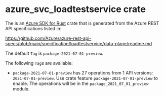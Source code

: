 # azure_svc_loadtestservice crate

The is an [Azure SDK for Rust](https://github.com/Azure/azure-sdk-for-rust) crate that is generated from the Azure REST API specifications listed in:

https://github.com/Azure/azure-rest-api-specs/blob/main/specification/loadtestservice/data-plane/readme.md

The default `Tag` is `package-2021-07-01-preview`.

The following `Tag`s are available:

- `package-2021-07-01-preview` has 27 operations from 1 API versions: `2021-07-01-preview`. Use crate feature `package-2021-07-01-preview` to enable. The operations will be in the `package_2021_07_01_preview` module.
